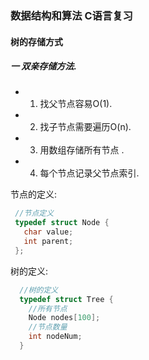 
### 数据结构和算法 C语言复习

#### 树的存储方式
##### 一 双亲存储方法. 
 - 1. 找父节点容易O(1).
 - 2. 找子节点需要遍历O(n).
 - 3. 用数组存储所有节点 .
 - 4. 每个节点记录父节点索引.

节点的定义:
 ```c
  //节点定义
  typedef struct Node {
    char value;
    int parent;
  };
```
树的定义: 
```c
  //树的定义
  typedef struct Tree {
    //所有节点
    Node nodes[100];
    //节点数量
    int nodeNum;
  } 

 ```
##### 